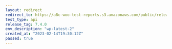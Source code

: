 ```yaml
---
layout: redirect
redirect_to: https://a8c-woo-test-reports.s3.amazonaws.com/public/release/7.4.0/wp-latest-2/api/index.html
test_type: api
release_tag: 7.4.0
env_description: "wp-latest-2"
created_at: "2023-02-14T19:30:12Z"
passed: true
---
```

